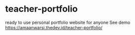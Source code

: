 # teacher-portfolio
ready to use personal portfolio website for anyone 
See demo https://amaanwarsi.thedev.id/teacher-portfolio/
